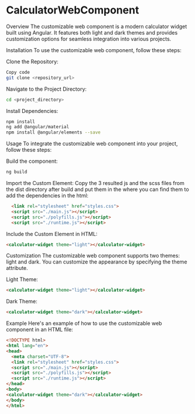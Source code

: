 # CalculatorWebComponent
Overview
The customizable web component is a modern calculator widget built using Angular. It features both light and dark themes and provides customization options for seamless integration into various projects.

Installation
To use the customizable web component, follow these steps:

Clone the Repository:

```bash
Copy code
git clone <repository_url>
```
Navigate to the Project Directory:

```bash
cd <project_directory>
```
Install Dependencies:

```bash
npm install
ng add @angular/material
npm install @angular/elements --save
```
Usage
To integrate the customizable web component into your project, follow these steps:

Build the component:
```bash
ng build
```

Import the Custom Element:
Copy the 3 resulted js and the scss files from the dist directory after build and put them in the where you can find them to add the dependencies in the html:
```html
  <link rel="stylesheet" href="styles.css">
  <script src="./main.js"></script>
  <script src="./polyfills.js"></script>
  <script src="./runtime.js"></script>
```
Include the Custom Element in HTML:

```html
<calculator-widget theme="light"></calculator-widget>
```
Customization
The customizable web component supports two themes: light and dark. You can customize the appearance by specifying the theme attribute.

Light Theme:

```html
<calculator-widget theme="light"></calculator-widget>
```
Dark Theme:

```html
<calculator-widget theme="dark"></calculator-widget>
```
Example
Here's an example of how to use the customizable web component in an HTML file:

```html
<!DOCTYPE html>
<html lang="en">
<head>
  <meta charset="UTF-8">
  <link rel="stylesheet" href="styles.css">
  <script src="./main.js"></script>
  <script src="./polyfills.js"></script>
  <script src="./runtime.js"></script>
</head>
<body>
<calculator-widget theme="dark"></calculator-widget>
</body>
</html>
```
